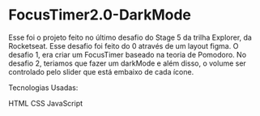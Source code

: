 # FocusTimer2.0-DarkMode


Esse foi o projeto feito no último desafio do Stage 5 da trilha Explorer, da Rocketseat.
Esse desafio foi feito do 0 através de um layout figma.
O desafio 1, era criar um FocusTimer baseado na teoria de Pomodoro.
No desafio 2, teriamos que fazer um darkMode e além disso, o volume ser controlado pelo slider que está embaixo de cada ícone.

Tecnologias Usadas:

HTML
CSS
JavaScript
